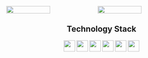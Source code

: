 <p style="display:flex">
  <img src = "https://github-readme-stats.vercel.app/api?username=yydounai1234&show_icons=true&theme=tokyonight&line_height=25" style="width:48%">
  <br/>
  <img width="50%" src="https://github-readme-streak-stats.herokuapp.com/?user=yydounai1234&show_icons=true&locale=en&layout=compact&theme=radical&line_height=0" style="width:48%" />
</p>
<h2 align="center">Technology Stack</h2>
<p align="center">
<img style="height: 30px" src="https://img.shields.io/badge/-JavaScript-black?style=flat-square&logo=javascript"/>
<img style="height: 30px" src="https://img.shields.io/badge/-Nodejs-black?style=flat-square&logo=Node.js"/>
<img style="height: 30px" src="https://img.shields.io/badge/-Nestjs-black?style=flat-square&logo=Nestjs"/>
<img style="height: 30px" src="https://img.shields.io/badge/-React-black?style=flat-square&logo=react"/>
<img style="height: 30px" src="https://img.shields.io/badge/-Vuejs-black?style=flat-square&logo=vue.js" />
<img style="height: 30px" src="https://img.shields.io/badge/-MySQL-black?style=flat-square&logo=mysql"/>
</p>
